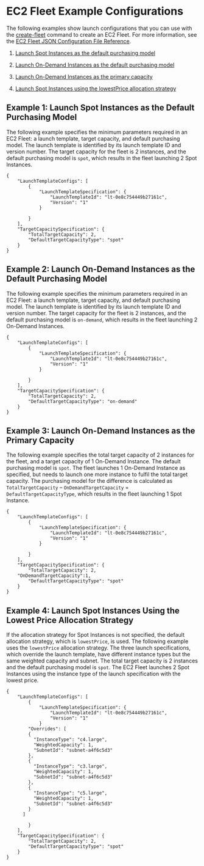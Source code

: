# EC2 Fleet Example Configurations<a name="ec2-fleet-examples"></a>

The following examples show launch configurations that you can use with the [create\-fleet](http://docs.aws.amazon.com/cli/latest/reference/ec2/create-fleet.html) command to create an EC2 Fleet\. For more information, see the [EC2 Fleet JSON Configuration File Reference](manage-ec2-fleet.md#ec2-fleet-json-reference)\.

1. [Launch Spot Instances as the default purchasing model](#ec2-fleet-config1)

1. [Launch On\-Demand Instances as the default purchasing model](#ec2-fleet-config2)

1. [Launch On\-Demand Instances as the primary capacity](#ec2-fleet-config3)

1. [Launch Spot Instances using the lowestPrice allocation strategy](#ec2-fleet-config4)

## Example 1: Launch Spot Instances as the Default Purchasing Model<a name="ec2-fleet-config1"></a>

The following example specifies the minimum parameters required in an EC2 Fleet: a launch template, target capacity, and default purchasing model\. The launch template is identified by its launch template ID and version number\. The target capacity for the fleet is 2 instances, and the default purchasing model is `spot`, which results in the fleet launching 2 Spot Instances\.

```
{
    "LaunchTemplateConfigs": [
        {
            "LaunchTemplateSpecification": {
                "LaunchTemplateId": "lt-0e8c754449b27161c",
                "Version": "1"
            }

        }
    ],
    "TargetCapacitySpecification": {
        "TotalTargetCapacity": 2,
        "DefaultTargetCapacityType": "spot"
    }
}
```

## Example 2: Launch On\-Demand Instances as the Default Purchasing Model<a name="ec2-fleet-config2"></a>

The following example specifies the minimum parameters required in an EC2 Fleet: a launch template, target capacity, and default purchasing model\. The launch template is identified by its launch template ID and version number\. The target capacity for the fleet is 2 instances, and the default purchasing model is `on-demand`, which results in the fleet launching 2 On\-Demand Instances\.

```
{
    "LaunchTemplateConfigs": [
        {
            "LaunchTemplateSpecification": {
                "LaunchTemplateId": "lt-0e8c754449b27161c",
                "Version": "1"
            }

        }
    ],
    "TargetCapacitySpecification": {
        "TotalTargetCapacity": 2,
        "DefaultTargetCapacityType": "on-demand"
    }
}
```

## Example 3: Launch On\-Demand Instances as the Primary Capacity<a name="ec2-fleet-config3"></a>

The following example specifies the total target capacity of 2 instances for the fleet, and a target capacity of 1 On\-Demand Instance\. The default purchasing model is `spot`\. The fleet launches 1 On\-Demand Instance as specified, but needs to launch one more instance to fulfil the total target capacity\. The purchasing model for the difference is calculated as `TotalTargetCapacity` – `OnDemandTargetCapacity` = `DefaultTargetCapacityType`, which results in the fleet launching 1 Spot Instance\.

```
{
    "LaunchTemplateConfigs": [
        {
            "LaunchTemplateSpecification": {
                "LaunchTemplateId": "lt-0e8c754449b27161c",
                "Version": "1"
            }

        }
    ],
    "TargetCapacitySpecification": {
        "TotalTargetCapacity": 2,
	"OnDemandTargetCapacity":1,
        "DefaultTargetCapacityType": "spot"
    }
}
```

## Example 4: Launch Spot Instances Using the Lowest Price Allocation Strategy<a name="ec2-fleet-config4"></a>

If the allocation strategy for Spot Instances is not specified, the default allocation strategy, which is `lowestPrice`, is used\. The following example uses the `lowestPrice` allocation strategy\. The three launch specifications, which override the launch template, have different instance types but the same weighted capacity and subnet\. The total target capacity is 2 instances and the default purchasing model is `spot`\. The EC2 Fleet launches 2 Spot Instances using the instance type of the launch specification with the lowest price\.

```
{
    "LaunchTemplateConfigs": [
        {
            "LaunchTemplateSpecification": {
                "LaunchTemplateId": "lt-0e8c754449b27161c",
                "Version": "1"
            }
		"Overrides": [
        {
          "InstanceType": "c4.large",
          "WeightedCapacity": 1,
          "SubnetId": "subnet-a4f6c5d3"
        },
        {
          "InstanceType": "c3.large",
          "WeightedCapacity": 1,
          "SubnetId": "subnet-a4f6c5d3"
        },
        {
          "InstanceType": "c5.large",
          "WeightedCapacity": 1,
          "SubnetId": "subnet-a4f6c5d3"
        }
      ]

        }
    ],
    "TargetCapacitySpecification": {
        "TotalTargetCapacity": 2,
        "DefaultTargetCapacityType": "spot"
    }
}
```